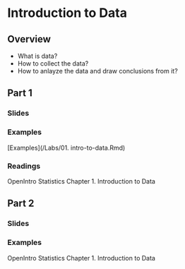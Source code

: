 # Introduction to Data

## Overview
* What is data?
* How to collect the data? 
* How to anlayze the data and draw conclusions from it?


## Part 1
### Slides
### Examples
[Examples](/Labs/01. intro-to-data.Rmd)

### Readings
OpenIntro Statistics Chapter 1. Introduction to Data

## Part 2
### Slides
### Examples

OpenIntro Statistics Chapter 1. Introduction to Data

